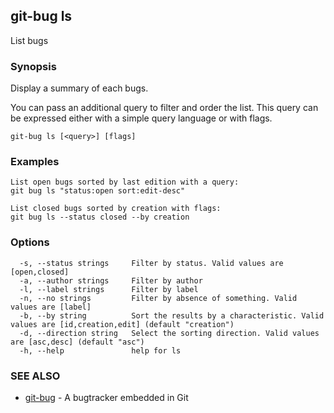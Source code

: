## git-bug ls

List bugs

### Synopsis

Display a summary of each bugs.

You can pass an additional query to filter and order the list. This query can be expressed either with a simple query language or with flags.

```
git-bug ls [<query>] [flags]
```

### Examples

```
List open bugs sorted by last edition with a query:
git bug ls "status:open sort:edit-desc"

List closed bugs sorted by creation with flags:
git bug ls --status closed --by creation

```

### Options

```
  -s, --status strings     Filter by status. Valid values are [open,closed]
  -a, --author strings     Filter by author
  -l, --label strings      Filter by label
  -n, --no strings         Filter by absence of something. Valid values are [label]
  -b, --by string          Sort the results by a characteristic. Valid values are [id,creation,edit] (default "creation")
  -d, --direction string   Select the sorting direction. Valid values are [asc,desc] (default "asc")
  -h, --help               help for ls
```

### SEE ALSO

* [git-bug](git-bug.md)	 - A bugtracker embedded in Git

